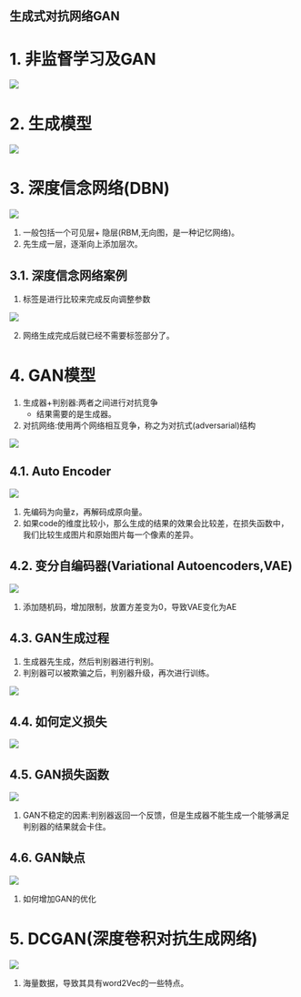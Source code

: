 生成式对抗网络GAN
---

# 1. 非监督学习及GAN

![](img/gan/1.png)

# 2. 生成模型

![](img/gan/2.png)

# 3. 深度信念网络(DBN)

![](img/gan/3.png)

1. 一般包括一个可见层+ 隐层(RBM,无向图，是一种记忆网络)。
2. 先生成一层，逐渐向上添加层次。

## 3.1. 深度信念网络案例

1. 标签是进行比较来完成反向调整参数

![](img/gan/4.png)

2. 网络生成完成后就已经不需要标签部分了。

# 4. GAN模型
1. 生成器+判别器:两者之间进行对抗竞争
    + 结果需要的是生成器。
2. 对抗网络:使用两个网络相互竞争，称之为对抗式(adversarial)结构

![](img/gan/7.png)

## 4.1. Auto Encoder

![](img/gan/5.png)

1. 先编码为向量z，再解码成原向量。
2. 如果code的维度比较小，那么生成的结果的效果会比较差，在损失函数中，我们比较生成图片和原始图片每一个像素的差异。

## 4.2. 变分自编码器(Variational Autoencoders,VAE)

![](img/gan/6.png)

1. 添加随机码，增加限制，放置方差变为0，导致VAE变化为AE

## 4.3. GAN生成过程
1. 生成器先生成，然后判别器进行判别。
2. 判别器可以被欺骗之后，判别器升级，再次进行训练。

![](img/gan/8.png)

## 4.4. 如何定义损失

![](img/gan/9.png)

## 4.5. GAN损失函数

![](img/gan/10.png)

1. GAN不稳定的因素:判别器返回一个反馈，但是生成器不能生成一个能够满足判别器的结果就会卡住。

## 4.6. GAN缺点

![](img/gan/11.png)

1. 如何增加GAN的优化

# 5. DCGAN(深度卷积对抗生成网络)

![](img/gan/12.png)

1. 海量数据，导致其具有word2Vec的一些特点。